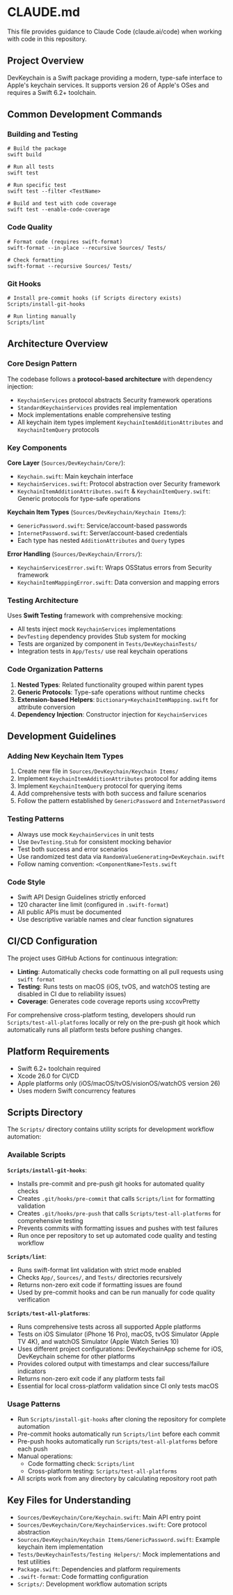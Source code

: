 # CLAUDE.md

This file provides guidance to Claude Code (claude.ai/code) when working with code in this
repository.


## Project Overview

DevKeychain is a Swift package providing a modern, type-safe interface to Apple's keychain
services. It supports version 26 of Apple's OSes and requires a Swift 6.2+ toolchain.


## Common Development Commands

### Building and Testing

    # Build the package
    swift build

    # Run all tests
    swift test

    # Run specific test
    swift test --filter <TestName>

    # Build and test with code coverage
    swift test --enable-code-coverage

### Code Quality

    # Format code (requires swift-format)
    swift-format --in-place --recursive Sources/ Tests/

    # Check formatting
    swift-format --recursive Sources/ Tests/

### Git Hooks

    # Install pre-commit hooks (if Scripts directory exists)
    Scripts/install-git-hooks

    # Run linting manually
    Scripts/lint


## Architecture Overview

### Core Design Pattern

The codebase follows a **protocol-based architecture** with dependency injection:

  - `KeychainServices` protocol abstracts Security framework operations
  - `StandardKeychainServices` provides real implementation
  - Mock implementations enable comprehensive testing
  - All keychain item types implement `KeychainItemAdditionAttributes` and `KeychainItemQuery`
    protocols

### Key Components

**Core Layer** (`Sources/DevKeychain/Core/`):

  - `Keychain.swift`: Main keychain interface
  - `KeychainServices.swift`: Protocol abstraction over Security framework
  - `KeychainItemAdditionAttributes.swift` & `KeychainItemQuery.swift`: Generic protocols for
    type-safe operations

**Keychain Item Types** (`Sources/DevKeychain/Keychain Items/`):

  - `GenericPassword.swift`: Service/account-based passwords
  - `InternetPassword.swift`: Server/account-based credentials
  - Each type has nested `AdditionAttributes` and `Query` types

**Error Handling** (`Sources/DevKeychain/Errors/`):

  - `KeychainServicesError.swift`: Wraps OSStatus errors from Security framework
  - `KeychainItemMappingError.swift`: Data conversion and mapping errors

### Testing Architecture

Uses **Swift Testing** framework with comprehensive mocking:

  - All tests inject mock `KeychainServices` implementations
  - `DevTesting` dependency provides Stub system for mocking
  - Tests are organized by component in `Tests/DevKeychainTests/`
  - Integration tests in `App/Tests/` use real keychain operations

### Code Organization Patterns

  1. **Nested Types**: Related functionality grouped within parent types
  2. **Generic Protocols**: Type-safe operations without runtime checks
  3. **Extension-based Helpers**: `Dictionary+KeychainItemMapping.swift` for attribute conversion
  4. **Dependency Injection**: Constructor injection for `KeychainServices`


## Development Guidelines

### Adding New Keychain Item Types

  1. Create new file in `Sources/DevKeychain/Keychain Items/`
  2. Implement `KeychainItemAdditionAttributes` protocol for adding items
  3. Implement `KeychainItemQuery` protocol for querying items
  4. Add comprehensive tests with both success and failure scenarios
  5. Follow the pattern established by `GenericPassword` and `InternetPassword`

### Testing Patterns

  - Always use mock `KeychainServices` in unit tests
  - Use `DevTesting.Stub` for consistent mocking behavior
  - Test both success and error scenarios
  - Use randomized test data via `RandomValueGenerating+DevKeychain.swift`
  - Follow naming convention: `<ComponentName>Tests.swift`

### Code Style

  - Swift API Design Guidelines strictly enforced
  - 120 character line limit (configured in `.swift-format`)
  - All public APIs must be documented
  - Use descriptive variable names and clear function signatures


## CI/CD Configuration

The project uses GitHub Actions for continuous integration:

  - **Linting**: Automatically checks code formatting on all pull requests using `swift format`
  - **Testing**: Runs tests on macOS (iOS, tvOS, and watchOS testing are disabled in CI due to
    reliability issues)
  - **Coverage**: Generates code coverage reports using xccovPretty

For comprehensive cross-platform testing, developers should run `Scripts/test-all-platforms`
locally or rely on the pre-push git hook which automatically runs all platform tests before
pushing changes.


## Platform Requirements

  - Swift 6.2+ toolchain required
  - Xcode 26.0 for CI/CD
  - Apple platforms only (iOS/macOS/tvOS/visionOS/watchOS version 26)
  - Uses modern Swift concurrency features


## Scripts Directory

The `Scripts/` directory contains utility scripts for development workflow automation:

### Available Scripts

**`Scripts/install-git-hooks`**:
  - Installs pre-commit and pre-push git hooks for automated quality checks
  - Creates `.git/hooks/pre-commit` that calls `Scripts/lint` for formatting validation
  - Creates `.git/hooks/pre-push` that calls `Scripts/test-all-platforms` for comprehensive testing
  - Prevents commits with formatting issues and pushes with test failures
  - Run once per repository to set up automated code quality and testing workflow

**`Scripts/lint`**:
  - Runs swift-format lint validation with strict mode enabled
  - Checks `App/`, `Sources/`, and `Tests/` directories recursively
  - Returns non-zero exit code if formatting issues are found
  - Used by pre-commit hooks and can be run manually for code quality verification

**`Scripts/test-all-platforms`**:
  - Runs comprehensive tests across all supported Apple platforms
  - Tests on iOS Simulator (iPhone 16 Pro), macOS, tvOS Simulator (Apple TV 4K), and watchOS
    Simulator (Apple Watch Series 10)
  - Uses different project configurations: DevKeychainApp scheme for iOS, DevKeychain scheme for
    other platforms
  - Provides colored output with timestamps and clear success/failure indicators
  - Returns non-zero exit code if any platform tests fail
  - Essential for local cross-platform validation since CI only tests macOS

### Usage Patterns

  - Run `Scripts/install-git-hooks` after cloning the repository for complete automation
  - Pre-commit hooks automatically run `Scripts/lint` before each commit
  - Pre-push hooks automatically run `Scripts/test-all-platforms` before each push
  - Manual operations:
    - Code formatting check: `Scripts/lint`
    - Cross-platform testing: `Scripts/test-all-platforms`
  - All scripts work from any directory by calculating repository root path


## Key Files for Understanding

  - `Sources/DevKeychain/Core/Keychain.swift`: Main API entry point
  - `Sources/DevKeychain/Core/KeychainServices.swift`: Core protocol abstraction
  - `Sources/DevKeychain/Keychain Items/GenericPassword.swift`: Example keychain item
    implementation
  - `Tests/DevKeychainTests/Testing Helpers/`: Mock implementations and test utilities
  - `Package.swift`: Dependencies and platform requirements
  - `.swift-format`: Code formatting configuration
  - `Scripts/`: Development workflow automation scripts
